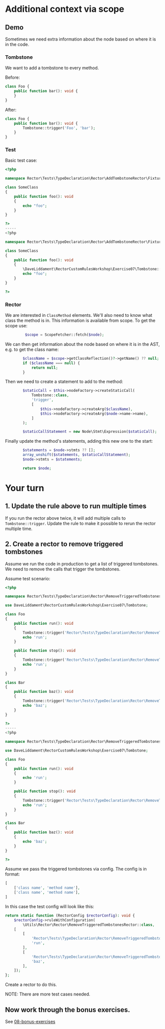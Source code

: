 # Additional context via scope

## Demo

Sometimes we need extra information about the node based on where it is in the code.

### Tombstone

We want to add a tombstone to every method. 

Before:
```php
class Foo {
    public function bar(): void {
    }
}
```

After:
```php
class Foo {
    public function bar(): void {
        Tombstone::trigger('Foo', 'bar');
    }
}
```

### Test

Basic test case:

```php
<?php

namespace Rector\Tests\TypeDeclaration\Rector\AddTombstoneRector\Fixture;

class SomeClass
{
    public function foo(): void
    {
        echo "foo";
    }
}

?>
-----
<?php

namespace Rector\Tests\TypeDeclaration\Rector\AddTombstoneRector\Fixture;

class SomeClass
{
    public function foo(): void
    {
        \DaveLiddament\RectorCustomRulesWorkshop\Exercise07\Tombstone::trigger('Rector\Tests\TypeDeclaration\Rector\AddTombstoneRector\Fixture\SomeClass', 'foo');
        echo "foo";
    }
}

?>
```


### Rector

We are interested in `ClassMethod` elements. We'll also need to know what class the method is in. 
This information is available from scope. To get the scope use:

```php
         $scope = ScopeFetcher::fetch($node);
```

We can then get information about the node based on where it is in the AST, e.g. to get the class name:

```php
        $className = $scope->getClassReflection()?->getName() ?? null;
        if ($className === null) {
            return null;
        }
```

Then we need to create a statement to add to the method:

```php
        $staticCall = $this->nodeFactory->createStaticCall(
            Tombstone::class,
            'trigger',
            [
                $this->nodeFactory->createArg($className),
                $this->nodeFactory->createArg($node->name->name),
            ]
        );

        $staticCallStatement = new Node\Stmt\Expression($staticCall);
```

Finally update the method's statements, adding this new one to the start:

```php
        $statements = $node->stmts ?? [];
        array_unshift($statements, $staticCallStatement);
        $node->stmts = $statements;

        return $node;
```

# Your turn

## 1. Update the rule above to run multiple times

If you run the rector above twice, it will add multiple calls to `Tombstone::trigger`.
Update the rule to make it possible to rerun the rector multiple time.


## 2. Create a rector to remove triggered tombstones

Assume we run the code in production to get a list of triggered tombstones. 
We need to remove the calls that trigger the tombstones.

Assume test scenario:

```php
<?php

namespace Rector\Tests\TypeDeclaration\Rector\RemoveTriggeredTombstonesRector\Fixture;

use DaveLiddament\RectorCustomRulesWorkshop\Exercise07\Tombstone;

class Foo
{
    public function run(): void
    {
        Tombstone::trigger('Rector\Tests\TypeDeclaration\Rector\RemoveTriggeredTombstonesRector\Fixture\Foo', 'run');
        echo 'run';
    }

    public function stop(): void
    {
        Tombstone::trigger('Rector\Tests\TypeDeclaration\Rector\RemoveTriggeredTombstonesRector\Fixture\Foo', 'stop');
        echo 'run';
    }
}

class Bar
{
    public function baz(): void
    {
        Tombstone::trigger('Rector\Tests\TypeDeclaration\Rector\RemoveTriggeredTombstonesRector\Fixture\Bar', 'baz');
        echo 'baz';
    }
}

?>
-----
<?php

namespace Rector\Tests\TypeDeclaration\Rector\RemoveTriggeredTombstonesRector\Fixture;

use DaveLiddament\RectorCustomRulesWorkshop\Exercise07\Tombstone;

class Foo
{
    public function run(): void
    {
        echo 'run';
    }

    public function stop(): void
    {
        Tombstone::trigger('Rector\Tests\TypeDeclaration\Rector\RemoveTriggeredTombstonesRector\Fixture\Foo', 'stop');
        echo 'run';
    }
}

class Bar
{
    public function baz(): void
    {
        echo 'baz';
    }
}

?>
```

Assume we pass the triggered tombstones via config. The config is in format:
```php
[
    ['class name', 'method name'],
    ['class name', 'method name'],
]
```

In this case the test config will look like this:

```php
return static function (RectorConfig $rectorConfig): void {
    $rectorConfig->ruleWithConfiguration(
        \Utils\Rector\Rector\RemoveTriggeredTombstonesRector::class,
    [
        [
            'Rector\Tests\TypeDeclaration\Rector\RemoveTriggeredTombstonesRector\Fixture\Foo',
            'run',
        ],
        [
            'Rector\Tests\TypeDeclaration\Rector\RemoveTriggeredTombstonesRector\Fixture\Bar',
            'baz',
        ],
    ]);
};
```

Create a rector to do this.

NOTE: There are more test cases needed. 

## Now work through the bonus exercises.

See [08-bonus-exercises](08-bonus-exercises.md)

